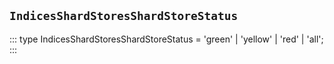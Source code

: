 ## `IndicesShardStoresShardStoreStatus`
:::
type IndicesShardStoresShardStoreStatus = 'green' | 'yellow' | 'red' | 'all';
:::

